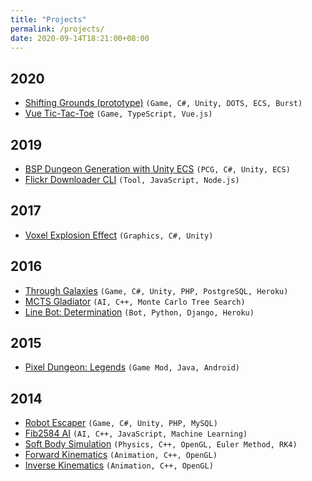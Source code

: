 ```yaml
---
title: "Projects"
permalink: /projects/
date: 2020-09-14T18:21:00+08:00
---
```


## 2020
- [Shifting Grounds (prototype)](https://github.com/NagaChiang/nagachiang.github.io/blob/master/projects/ShiftingGrounds.7z?raw=true) `(Game, C#, Unity, DOTS, ECS, Burst)`
- [Vue Tic-Tac-Toe](https://nagachiang.github.io/vue-tic-tac-toe/) `(Game, TypeScript, Vue.js)`

## 2019
- [BSP Dungeon Generation with Unity ECS](https://github.com/NagaChiang/unity-ecs-bsp-dungeon-generation) `(PCG, C#, Unity, ECS)`
- [Flickr Downloader CLI](https://github.com/NagaChiang/flickr-downloader-cli) `(Tool, JavaScript, Node.js)`

## 2017
- [Voxel Explosion Effect](https://www.youtube.com/watch?v=sjSDXTIYbXg) `(Graphics, C#, Unity)`

## 2016
- [Through Galaxies](https://nagachiang.itch.io/through-galaxies) `(Game, C#, Unity, PHP, PostgreSQL, Heroku)`
- [MCTS Gladiator](https://github.com/NagaChiang/MCTSGladiator) `(AI, C++, Monte Carlo Tree Search)`
- [Line Bot: Determination](https://github.com/NagaChiang/linebot-determination) `(Bot, Python, Django, Heroku)`

## 2015
- [Pixel Dungeon: Legends](https://nagachiang.github.io/pixel-dungeon-legends/) `(Game Mod, Java, Android)`

## 2014
- [Robot Escaper](https://nagachiang.github.io/robot-escaper/) `(Game, C#, Unity, PHP, MySQL)`
- [Fib2584 AI](https://nagachiang.github.io/fib2584-ai/) `(AI, C++, JavaScript, Machine Learning)`
- [Soft Body Simulation](https://nagachiang.github.io/soft-body-simulation/) `(Physics, C++, OpenGL, Euler Method, RK4)`
- [Forward Kinematics](https://nagachiang.github.io/forward-kinematics/) `(Animation, C++, OpenGL)`
- [Inverse Kinematics](https://nagachiang.github.io/inverse-kinematics/) `(Animation, C++, OpenGL)`
